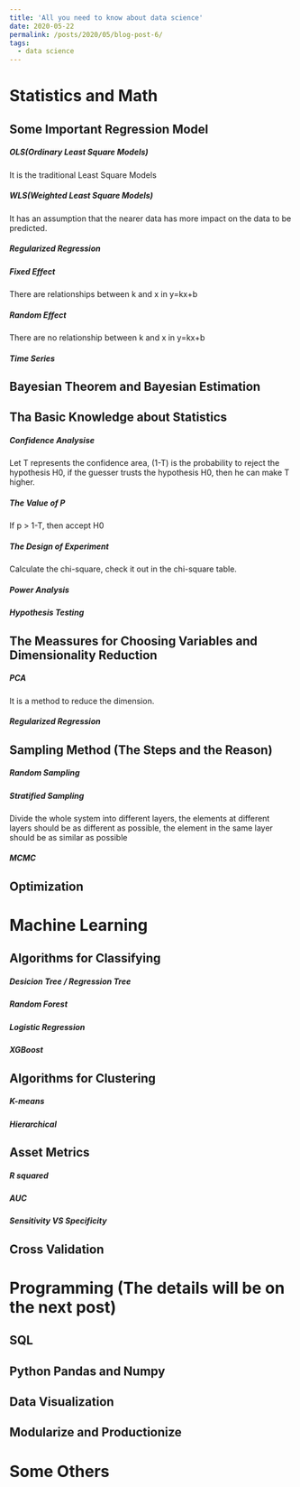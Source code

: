```yaml
---
title: 'All you need to know about data science'
date: 2020-05-22
permalink: /posts/2020/05/blog-post-6/
tags:
  - data science
---
```


# Statistics and Math
## Some Important Regression Model
##### OLS(Ordinary Least Square Models)
It is the traditional Least Square Models


##### WLS(Weighted Least Square Models)
It has an assumption that the nearer data has more impact on the data to be predicted.



##### Regularized Regression




##### Fixed Effect
There are relationships between k and x in y=kx+b



##### Random Effect
There are no relationship between k and x in y=kx+b



##### Time Series




## Bayesian Theorem and Bayesian Estimation










## Tha Basic Knowledge about Statistics
##### Confidence Analysise
Let T represents the confidence area, (1-T) is the probability to reject the hypothesis H0, if the guesser trusts the hypothesis H0, then he can make T higher.


##### The Value of P
If p > 1-T, then accept H0


##### The Design of Experiment
Calculate the chi-square, check it out in the chi-square table.




##### Power Analysis



##### Hypothesis Testing








## The Meassures for Choosing Variables and Dimensionality Reduction

##### PCA  
It is a method to reduce the dimension.







##### Regularized Regression









## Sampling Method (The Steps and the Reason)

##### Random Sampling




##### Stratified Sampling
Divide the whole system into different layers, the elements at different layers should be as different as possible, the element in the same layer should be as similar as possible



##### MCMC









## Optimization









# Machine Learning
## Algorithms for Classifying
##### Desicion Tree / Regression Tree

##### Random Forest


##### Logistic Regression



##### XGBoost


















## Algorithms for Clustering
##### K-means


##### Hierarchical











## Asset Metrics
##### R squared


##### AUC




##### Sensitivity VS Specificity















## Cross Validation




# Programming (The details will be on the next post)
## SQL
## Python Pandas and Numpy
## Data Visualization
## Modularize and Productionize










# Some Others
